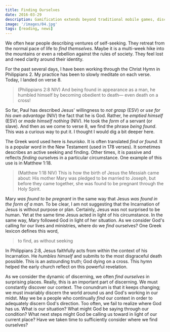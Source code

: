 ```yaml
---
title: Finding Ourselves
date: 2016-03-29
description: Gamification extends beyond traditional mobile games, discovering innovative strategies to incorporate game-like elements into non-gaming apps for enhanced
image: '/images/04.jpg'
tags: [reading, news]
---
```

 
We often hear people describing ventures of self-seeking. They retreat from the normal pace of life to _find themselves_. Maybe it is a multi-week hike into the mountains or even a rebellion against the rules of society. They feel lost and need clarity around their identity.

For the past several days, I have been working through the Christ Hymn in Philippians 2. My practice has been to slowly meditate on each verse. Today, I landed on verse 8.

>(Philippians 2:8 NIV) And being found in appearance as a man, he humbled himself by becoming obedient to death— even death on a cross!

So far, Paul has described Jesus' willingness to _not grasp_ (ESV) or _use for his own advantage_ (NIV) the fact that he is God. Rather, he _emptied himself_ (ESV) or _made himself nothing_ (NIV). He took the _form_ of a servant (or slave). And then as we come to verse 8, we find the phrase _being found_. This was a curious way to put it. I thought I would dig a bit deeper here.

The Greek word used here is _heurisko_. It is often translated _find or found_. It is a popular word in the New Testament (used in 178 verses). It sometimes describes an active seeking and finding. Other times, it is passive and reflects _finding_ ourselves in a particular circumstance. One example of this use is in Matthew 1:18.

>(Matthew 1:18 NIV) This is how the birth of Jesus the Messiah came about: His mother Mary was pledged to be married to Joseph, but before they came together, she was found to be pregnant through the Holy Spirit.

Mary _was found to be pregnant_ in the same way that Jesus _was found in the form of a man_. To be clear, I am not suggesting that the Incarnation of Jesus is without purpose or plan. Certainly, Jesus was not surprised to be human. Yet at the same time Jesus acted in light of his circumstance. In the same way, Mary followed God in light of her situation. As we consider God's calling for our lives and ministries, where do we _find_ ourselves? One Greek lexicon defines this word,

>to find, as without seeking

In Philippians 2:8, Jesus faithfully acts from within the context of his Incarnation. He _humbles himself_ and submits to the most disgraceful death possible. This is an astounding truth; God dying on a cross. This hymn helped the early church reflect on this powerful revelation. 

As we consider the dynamic of discerning, we often _find ourselves_ in surprising places. Really, this is an important part of discerning. We must constantly discover our context. The conundrum is that it keeps changing; we must invariably discern the world around us and God's working in our midst. May we be a people who continually _find_ our context in order to adequately discern God's direction. Too often, we fail to realize where God has us. What is our situation? What might God be saying through our condition? What next steps might God be calling us toward in light of our current place? Have we taken time to sufficiently  consider where we find ourselves?



